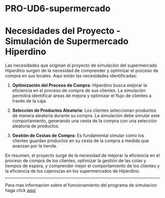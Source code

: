 # PRO-UD6-supermercado

# Necesidades del Proyecto - Simulación de Supermercado Hiperdino

Las necesidades que originan el proyecto de simulación del supermercado Hiperdino surgen de la necesidad de comprender y optimizar el proceso de compra en sus locales. Aquí están las necesidades identificadas:

1. **Optimización del Proceso de Compra**: Hiperdino busca mejorar la eficiencia en el proceso de compra de sus clientes. La simulación permitirá identificar áreas de mejora y optimizar el flujo de clientes a través de la caja.

2. **Selección de Productos Aleatoria**: Los clientes seleccionan productos de manera aleatoria durante su compra. La simulación debe simular este comportamiento, generando una cesta de la compra con una selección aleatoria de productos.

3. **Gestión de Cestas de Compra**: Es fundamental simular cómo los clientes guardan productos en su cesta de la compra a medida que avanzan por la tienda.

En resumen, el proyecto surge de la necesidad de mejorar la eficiencia en el proceso de compra de los clientes, optimizar la gestión de las colas y tiempos de espera, y comprender mejor el comportamiento de los clientes y la eficiencia de los cajeros/as en los supermercados de Hiperdino.

---

Para mas informacion sobre el funcionamiento del programa de simulacion haga click [aquí](./docs/UserManual.md)

